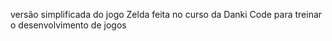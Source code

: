 versão simplificada do jogo Zelda feita no curso da Danki Code para treinar o desenvolvimento de jogos
